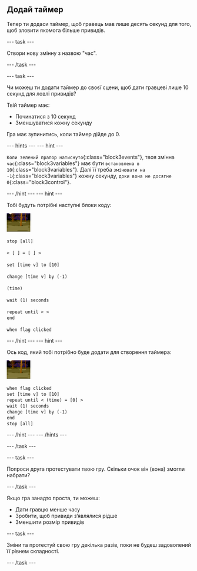 ## Додай таймер

Тепер ти додаси таймер, щоб гравець мав лише десять секунд для того, щоб зловити якомога більше привидів.

\--- task \---

Створи нову змінну з назвою "час".

\--- /task \---

\--- task \---

Чи можеш ти додати таймер до своєї сцени, щоб дати гравцеві лише 10 секунд для ловлі привидів?

Твій таймер має:

+ Починатися з 10 секунд
+ Зменшуватися кожну секунду

Гра має зупинитись, коли таймер дійде до 0.

\--- hints \--- \--- hint \---

`Коли зелений прапор натиснуто`{:class="block3events"}, твоя змінна `час`{:class="block3variables"} має бути `встановлена в 10`{:class="block3variables"}. Далі її треба `змінювати на -1`{:class="block3variables"} кожну секунду, `доки вона не досягне 0`{:class="block3control"}.

\--- /hint \--- \--- hint \---

Тобі будуть потрібні наступні блоки коду:

![спрайт привида](images/ghost-backdrop.png)

```blocks3
stop [all]

< [ ] = [ ] >

set [time v] to [10]

change [time v] by (-1)

(time)

wait (1) seconds

repeat until < >
end

when flag clicked

```

\--- /hint \--- \--- hint \---

Ось код, який тобі потрібно буде додати для створення таймера:

![значок тла](images/ghost-backdrop.png)

```blocks3
when flag clicked
set [time v] to [10]
repeat until < (time) = [0] >
wait (1) seconds
change [time v] by (-1)
end
stop [all]
```

\--- /hint \--- \--- /hints \---

\--- /task \---

\--- task \---

Попроси друга протестувати твою гру. Скільки очок він (вона) змогли набрати?

\--- /task \---

Якщо гра занадто проста, ти можеш:

+ Дати гравцю менше часу
+ Зробити, щоб привиди з’являлися рідше
+ Зменшити розмір привидів

\--- task \---

Зміни та протестуй свою гру декілька разів, поки не будеш задоволений її рівнем складності.

\--- /task \---